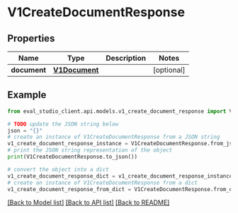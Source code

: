 # V1CreateDocumentResponse


## Properties

Name | Type | Description | Notes
------------ | ------------- | ------------- | -------------
**document** | [**V1Document**](V1Document.md) |  | [optional] 

## Example

```python
from eval_studio_client.api.models.v1_create_document_response import V1CreateDocumentResponse

# TODO update the JSON string below
json = "{}"
# create an instance of V1CreateDocumentResponse from a JSON string
v1_create_document_response_instance = V1CreateDocumentResponse.from_json(json)
# print the JSON string representation of the object
print(V1CreateDocumentResponse.to_json())

# convert the object into a dict
v1_create_document_response_dict = v1_create_document_response_instance.to_dict()
# create an instance of V1CreateDocumentResponse from a dict
v1_create_document_response_from_dict = V1CreateDocumentResponse.from_dict(v1_create_document_response_dict)
```
[[Back to Model list]](../README.md#documentation-for-models) [[Back to API list]](../README.md#documentation-for-api-endpoints) [[Back to README]](../README.md)


